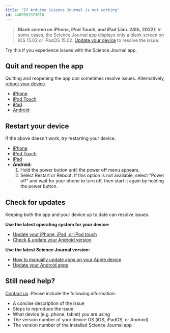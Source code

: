 ```yaml
---
title: "If Arduino Science Journal is not working"
id: 4409561973010
---
```


> **Blank screen on iPhone, iPod Touch, and iPad (Jan. 24th, 2022):** In some cases, the Science Journal app displays only a blank screen on iOS 15.02 or iPadOS 15.02. [Update your device](https://support.apple.com/en-us/HT204204) to resolve the issue.
<!-- Works in 15.2.1 or later -->

Try this if you experience issues with the Science Journal app.

## Quit and reopen the app

Quitting and reopening the app can sometimes resolve issues. Alternatively, [reboot your device](#reboot).

* [iPhone](https://support.apple.com/guide/iphone/iph83bfec492/ios)
* [iPod Touch](https://support.apple.com/guide/ipod-touch/iph83bfec492/ios)
* [iPad](https://support.apple.com/guide/ipad/ipad79518d15/ipados)
* [Android](https://support.google.com/android/answer/9079646#close_apps)

<h2 id="reboot">Restart your device</h2>

If the above doesn't work, try restarting your device.

* [iPhone](https://support.apple.com/HT201559)
* [iPod Touch](https://support.apple.com/HT210632)
* [iPad](https://support.apple.com/HT210631)
* **Android:**
  1. Hold the power button until the power off menu appears.
  2. Select Restart or Reboot. If this option is not available, select "Power off" and wait for your phone to turn off, then start it again by holding the power button.

## Check for updates

Keeping both the app and your device up to date can resolve issues.

**Use the latest operating system for your device:**

* [Update your iPhone, iPad, or iPod touch](https://support.apple.com/HT204204)
* [Check & update your Android version](https://support.google.com/android/answer/7680439)

**Use the latest Science Journal version:**

* [How to manually update apps on your Apple device](https://support.apple.com/HT202180)
* [Update your Android apps](https://support.google.com/googleplay/answer/113412)

## Still need help?

[Contact us](https://www.arduino.cc/en/contact-us/). Please include the following information:

* A concise description of the issue
* Steps to reproduce the issue
* What device (e.g. phone, tablet) you are using
* The version number of your device OS (iOS, iPadOS, or Android)
* The version number of the installed Science Journal app
